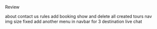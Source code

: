 Review
<!-- footer
our achivement -->
about
contact us
rules add
booking show and delete
all created tours
nav img size fixed
add another menu in navbar for 3 destination
live chat